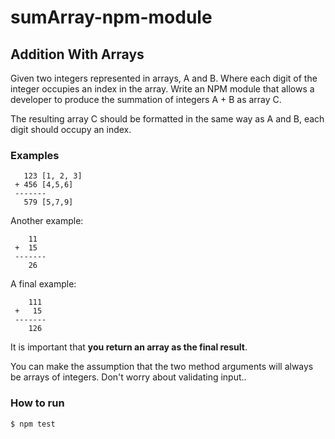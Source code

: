 # sumArray-npm-module
## Addition With Arrays

Given two integers represented in arrays, A and B. Where each digit of the integer occupies an index in the array.
Write an NPM module that allows a developer to produce the summation of integers A + B as array C.

The resulting array C should be formatted in the same way as A and B, each digit should occupy an index.

### Examples

```
   123 [1, 2, 3]
 + 456 [4,5,6]
 -------
   579 [5,7,9]
```

Another example:

```
    11
 +  15
 -------
    26
```

A final example:

```
    111
 +   15
 -------
    126
```

It is important that **you return an array as the final result**.

You can make the assumption that the two method arguments will always be arrays of integers. Don't worry about validating input..

### How to run

```
$ npm test
```
